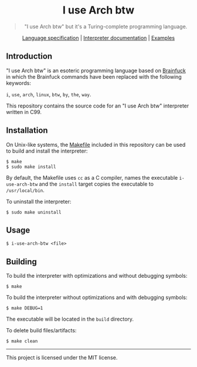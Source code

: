 <div align="center">
    <h1>I use Arch btw</h1>
    <blockquote>
        <p>"I use Arch btw" but it's a Turing-complete programming language.</p>
    </blockquote>
    <a href="./SPECIFICATION.md">Language specification</a>
    <span>|</span>
    <a href="./DOCUMENTATION.md">Interpreter documentation</a>
    <span>|</span>
    <a href="./examples">Examples</a>
</div>

## Introduction

"I use Arch btw" is an esoteric programming language based on
[Brainfuck](https://en.wikipedia.org/wiki/Brainfuck) in which the Brainfuck
commands have been replaced with the following keywords:

`i`, `use`, `arch`, `linux`, `btw`, `by`, `the`, `way`.

This repository contains the source code for an "I use Arch btw" interpreter
written in C99.

## Installation

On Unix-like systems, the [Makefile](./Makefile) included in this repository can
be used to build and install the interpreter:

```
$ make
$ sudo make install
```

By default, the Makefile uses `cc` as a C compiler, names the executable
`i-use-arch-btw` and the `install` target copies the executable to
`/usr/local/bin`.

To uninstall the interpreter:

```
$ sudo make uninstall
```

## Usage

```
$ i-use-arch-btw <file>
```

## Building

To build the interpreter with optimizations and without debugging symbols:

```
$ make
```

To build the interpreter without optimizations and with debugging symbols:

```
$ make DEBUG=1
```

The executable will be located in the `build` directory.

To delete build files/artifacts:

```
$ make clean
```

---

This project is licensed under the MIT license.
